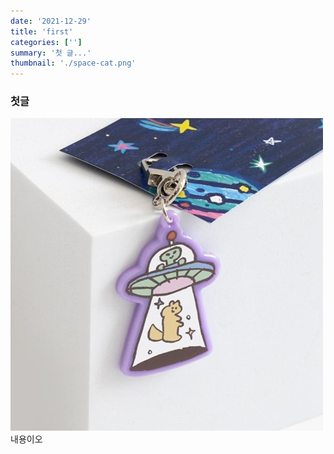 ```yaml
---
date: '2021-12-29'
title: 'first'
categories: ['']
summary: '첫 글...'
thumbnail: './space-cat.png'
---
```


### 첫글

![space-cat](./space-cat.png)
내용이오